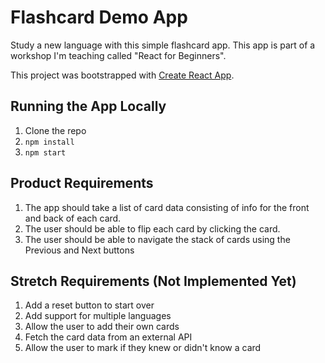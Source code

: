 # Flashcard Demo App

Study a new language with this simple flashcard app. This app is part of a workshop I'm teaching called "React for Beginners".

This project was bootstrapped with [Create React App](https://github.com/facebook/create-react-app).

## Running the App Locally

1. Clone the repo
2. `npm install`
3. `npm start`

## Product Requirements

1. The app should take a list of card data consisting of info for the front and back of each card.
2. The user should be able to flip each card by clicking the card.
3. The user should be able to navigate the stack of cards using the Previous and Next buttons

## Stretch Requirements (Not Implemented Yet)

1. Add a reset button to start over
2. Add support for multiple languages
3. Allow the user to add their own cards
4. Fetch the card data from an external API
5. Allow the user to mark if they knew or didn't know a card
